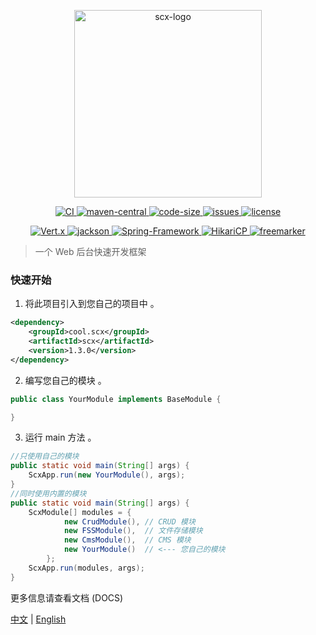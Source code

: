 <p align="center">
    <img src="https://scx.cool/img/scx-logo.svg" width="300px"  alt="scx-logo"/>
</p>
<p align="center">
    <a target="_blank" href="https://github.com/scx567888/scx/actions/workflows/ci.yml">
        <img src="https://github.com/scx567888/scx/actions/workflows/ci.yml/badge.svg" alt="CI"/>
    </a>
    <a target="_blank" href="https://search.maven.org/artifact/cool.scx/scx">
        <img src="https://img.shields.io/maven-central/v/cool.scx/scx?color=ff69b4" alt="maven-central"/>
    </a>
    <a target="_blank" href="https://github.com/scx567888/scx">
        <img src="https://img.shields.io/github/languages/code-size/scx567888/scx?color=orange" alt="code-size"/>
    </a>
    <a target="_blank" href="https://github.com/scx567888/scx/issues">
        <img src="https://img.shields.io/github/issues/scx567888/scx" alt="issues"/>
    </a>
    <a target="_blank" href="https://github.com/scx567888/scx/blob/master/LICENSE">
        <img src="https://img.shields.io/github/license/scx567888/scx" alt="license"/>
    </a>
</p>
<p align="center">
   <a target="_blank" href="https://github.com/eclipse-vertx/vert.x">
        <img src="https://img.shields.io/badge/Vert.x-4.1.2-blue" alt="Vert.x"/>
    </a>
    <a target="_blank" href="https://github.com/FasterXML/jackson">
        <img src="https://img.shields.io/badge/Jackson-2.12.4-blue" alt="jackson"/>
    </a>
    <a target="_blank" href="https://github.com/spring-projects/spring-framework">
        <img src="https://img.shields.io/badge/Spring--Framework-5.3.9-blue" alt="Spring-Framework"/>
    </a>
    <a target="_blank" href="https://github.com/brettwooldridge/HikariCP">
        <img src="https://img.shields.io/badge/HikariCP-5.0.0-blue" alt="HikariCP"/>
    </a>
    <a target="_blank" href="https://github.com/apache/freemarker">
        <img src="https://img.shields.io/badge/Freemarker-2.3.31-blue" alt="freemarker"/>
    </a>
</p>

> 一个 Web 后台快速开发框架

### 快速开始

1. 将此项目引入到您自己的项目中 。

``` xml
<dependency>
    <groupId>cool.scx</groupId>
    <artifactId>scx</artifactId>
    <version>1.3.0</version>
</dependency>
```

2. 编写您自己的模块 。

``` java
public class YourModule implements BaseModule {

}
```

3. 运行 main 方法 。

``` java
//只使用自己的模块
public static void main(String[] args) {
    ScxApp.run(new YourModule(), args);
}
//同时使用内置的模块
public static void main(String[] args) {
    ScxModule[] modules = {
            new CrudModule(), // CRUD 模块
            new FSSModule(),  // 文件存储模块
            new CmsModule(),  // CMS 模块
            new YourModule()  // <--- 您自己的模块
        };
    ScxApp.run(modules, args);
}
```

更多信息请查看文档 (DOCS)

[中文](./docs/zh-cn/index.md) | [English](./docs/en/index.md)
